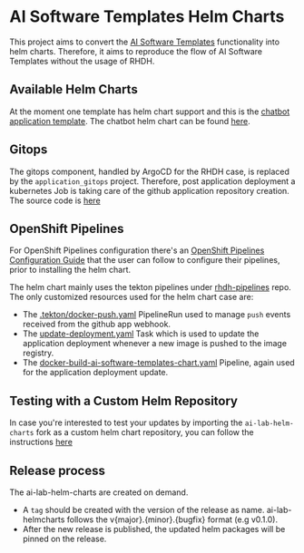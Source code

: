 # AI Software Templates Helm Charts

This project aims to convert the [AI Software Templates](https://github.com/redhat-ai-dev/ai-lab-template) functionality into helm charts. Therefore, it aims to reproduce the flow of AI Software Templates without the usage of RHDH.

## Available Helm Charts

At the moment one template has helm chart support and this is the [chatbot application template](https://github.com/redhat-ai-dev/ai-lab-template/tree/main/templates/chatbot). The chatbot helm chart can be found [here](/charts/ai-software-templates/chatbot/).

## Gitops

The gitops component, handled by ArgoCD for the RHDH case, is replaced by the `application_gitops` project. Therefore, post application deployment a kubernetes Job is taking care of the github application repository creation. The source code is [here](https://github.com/redhat-ai-dev/developer-images/tree/main/helm-charts/application-gitops)

## OpenShift Pipelines

For OpenShift Pipelines configuration there's an [OpenShift Pipelines Configuration Guide](/docs/PIPELINES_CONFIGURATION.md) that the user can follow to configure their pipelines, prior to installing the helm chart.

The helm chart mainly uses the tekton pipelines under [rhdh-pipelines](https://github.com/redhat-ai-dev/rhdh-pipelines) repo. The only customized resources used for the helm chart case are:

- The [.tekton/docker-push.yaml](/pac/pipelineRuns/.tekton/docker-push.yaml) PipelineRun used to manage `push` events received from the github app webhook.
- The [update-deployment.yaml](/pac/tasks/update-deployment.yaml) Task which is used to update the application deployment whenever a new image is pushed to the image registry.
- The [docker-build-ai-software-templates-chart.yaml](./pac/pipelines/docker-build-ai-software-templates-chart.yaml) Pipeline, again used for the application deployment update.

## Testing with a Custom Helm Repository

In case you're interested to test your updates by importing the `ai-lab-helm-charts` fork as a custom helm chart repository, you can follow the instructions [here](./docs/SETUP_CUSTOM_HELM_REPO.md)

## Release process

The ai-lab-helm-charts are created on demand.

- A `tag` should be created with the version of the release as name. ai-lab-helmcharts follows the v{major}.{minor}.{bugfix} format (e.g v0.1.0).
- After the new release is published, the updated helm packages will be pinned on the release.
